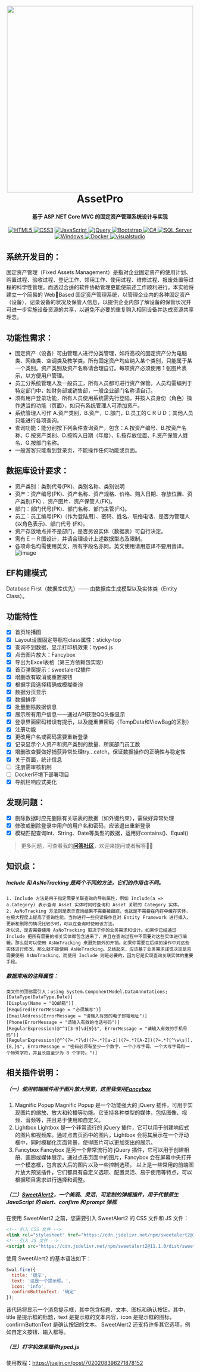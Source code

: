 <h1 align="center">
  <br>
  <img src="https://github.com/efdgdfgdf/AMS202024111207/assets/107661395/6ce72ba2-8248-4aa2-a486-6080fc91679a" width="500" />
  <br>
  AssetPro
  <br>
</h1>
<h4 align="center">基于 ASP.NET Core MVC 的固定资产管理系统设计与实现</h4>

<p align="center">
  <a href="https://img.shields.io/badge/-HTML5-E34F26?style=flat-square&logo=html5&logoColor=white">
    <img src="https://img.shields.io/badge/-HTML5-E34F26?style=flat-square&logo=html5&logoColor=white" alt="HTML5">
  </a>
  <a href="https://img.shields.io/badge/-CSS3-1572B6?style=flat-square&logo=css3"><img src="https://img.shields.io/badge/-CSS3-1572B6?style=flat-square&logo=css3" alt="CSS3"></a>
  <a href="https://img.shields.io/badge/-JavaScript-oringe?style=flat-square&logo=javascript">
      <img src="https://img.shields.io/badge/-JavaScript-oringe?style=flat-square&logo=javascript" alt="JavaScript">
  </a>
  <a href="https://img.shields.io/badge/jquery-%230769AD.svg?style=style=flat-square&logo=jquery&logoColor=white">
    <img src="https://img.shields.io/badge/jquery-%230769AD.svg?style=style=flat-square&logo=jquery&logoColor=white" alt="jQuery"/>
  </a>
  <a href="https://img.shields.io/badge/Bootstrap5.2.3-%2300f.svg?style=flat-square&logo=bootstrap&logoColor=white">
     <img src="https://img.shields.io/badge/Bootstrap5.2.3-%2300f.svg?style=flat-square&logo=bootstrap&logoColor=white" alt="Bootstrap"/>
  </a>
  <a href="https://img.shields.io/badge/csharp-239120?style=flat-square&logo=csharp&logoColor=white">
     <img src="https://img.shields.io/badge/csharp-239120?style=flat-square&logo=csharp&logoColor=white" alt="C#"/>
  </a>
  <a href="https://img.shields.io/badge/SQL%20Server-CC2927?style=flat-square&logo=microsoftsqlserver&logoColor=white">
     <img src="https://img.shields.io/badge/SQL%20Server-CC2927?style=flat-square&logo=microsoftsqlserver&logoColor=white" alt="SQL Server"/>
  </a>
  <a href="https://img.shields.io/badge/Windows-0078D6?style=flat-square&logo=windows&logoColor=white">
     <img src="https://img.shields.io/badge/Windows-0078D6?style=flat-square&logo=windows&logoColor=white" alt="Windows"/>
  </a>
  <a href="https://img.shields.io/badge/-Docker-FCC624?style=flat-square&logo=docker">
     <img src="https://img.shields.io/badge/-Docker-FCC624?style=flat-square&logo=docker" alt="Docker"/>
  </a>
  <a href="https://img.shields.io/badge/Visual%20Studio%202022-5C2D91?style=flat-square&logo=visualstudio&logoColor=white">
     <img src="https://img.shields.io/badge/Visual%20Studio%202022-5C2D91?style=flat-square&logo=visualstudio&logoColor=white" alt="visualstudio"/>
  </a>
</p>

## 系统开发目的：
固定资产管理（Fixed Assets Management）是指对企业固定资产的使用计划、购置过程、验收过程、登记工作、领用工作、使用过程、维修过程、报废处置等过程的科学性管理。而透过合适的软件协助管理更能使前述工作顺利进行。本实验将建立一个简易的 WebBased 固定资产管理系统，以管理企业内的各种固定资产（设备），记录设备的状况及保管人信息，以提供企业内部了解设备的保管状况并可进一步实施设备资源的共享，以避免不必要的重复购入相同设备并达成资源共享理念。

## 功能性需求：
* 固定资产（设备）可由管理人进行分类管理，如将高校的固定资产分为电脑类、网络类、空调类及教学类。所有固定资产均应纳入某个类别，只能属于某一个类别。资产类别及资产名称请合理自订。每项资产必须使用 1 张图片表示，以方便用户管理。
* 员工分系统管理人及一般员工，所有人员都可进行资产保管。人员均需编列于特定部门中，如财务部或销售部，一般企业部门名称请自订。
* 须有用户登录功能，所有人员使用系统需先行登陆，并按人员身份（角色）操作适当的功能（页面），如只有系统管理人可添加资产。
* 系统管理人可作 A.资产类别，B.资产，C.部门，D.员工的ＣＲＵＤ；其他人员只能进行各项查询。
* 查询功能：能分别按下列条件查询资产，包含：A.按资产编号、B.按资产名称、C.按资产类别、D.按购入日期（年度）、E.按存放位置、F.资产保管人姓名、G.按部门名称。
* 一般游客只能看到登录页，不能操作任何功能或页面。

##  数据库设计要求：
* 资产类别：类别代号(PK)、类别名称、类别说明
* 资产：资产编号(PK)、资产名称、资产规格、价格、购入日期、存放位置、资产类别(FK) 、资产图片、资产保管人(FK)。
* 部门：部门代号(PK)、部门名称、部门主管(FK)。
* 员工：员工编号(PK)（作为登陆用）、密码、姓名、联络电话、是否为管理人(以角色表示)、部门代号 (FK)。
* 资产存放地点并不是部门，是否另设实体（数据表）可自行决定。
* 需有Ｅ－Ｒ图设计，并请合理设计上述数据型态及限制。
* 各项命名均需使用英文，所有字段名亦同。英文使用请用意译不要用音译。
![image](https://github.com/efdgdfgdf/AMS202024111207/assets/107661395/ede1d0ae-e6fe-4d9c-9634-89c3489c9e1b)

## EF构建模式
Database First（数据库优先）—— 由数据库生成模型以及实体类（Entity Class）。

## 功能特性
- [x] 首页轮播图
- [x] Layout设置固定导航栏class属性：sticky-top
- [x] 查询不到数据，显示打印机效果：typed.js
- [x] 点击图片放大：Fancybox
- [x] 导出为Excel表格（第三方依赖包实现）
- [x] 首页弹窗提示：sweetalert2插件
- [x] 增删改有取消或重置按钮
- [x] 根据字段选择精确或模糊查询
- [x] 数据分页显示
- [x] 数据排序
- [x] 批量删除数据信息
- [x] 展示所有用户信息——通过API获取QQ头像显示
- [x] 登录界面密码错误有提示，以及能重置密码（TempData和ViewBag的区别）
- [x] 注册功能
- [x] 更改用户名或密码需要重新登录
- [x] 记录显示个人资产和资产类别的数量、所属部门员工数
- [x] 增删改查要做好捕获异常处理try...catch，保证数据操作的正确性与稳定性
- [x] 关于页面，统计信息
- [ ] 注册需审核机制
- [ ] Docker环境下部署项目
- [x] 导航栏响应式美化 

## 发现问题：
- [x] 删除数据时应先删除有关联表的数据（如外键约束），需做好异常处理
- [x] 修改或删除登录中用户的用户名和密码，应该退出重新登录
- [x] 模糊匹配查询Int、String、Date等类型的数据，运用好contains()、Equal()
>更多问题，可查看我的[**问答社区**](https://answer.zeabur.app/)，欢迎来提问或者解答👋🤝

## 知识点：

##### Include 和 AsNoTracking 是两个不同的方法，它们的作用也不同。
```
1. Include 方法是用于指定需要关联查询的导航属性，例如 Include(a => a.Category) 表示查询 Asset 实体时同时查询和 Asset 关联的 Category 实体。
2. AsNoTracking 方法则是表示查询结果不需要被跟踪，也就是不需要在内存中缓存实体，在极大程度上提高了查询性能。当你进行一些只读操作且对 Entity Framework 进行插入、更新和删除的情况比较少时，可以在查询时使用该方法。
所以说，是否需要使用 AsNoTracking 取决于你的业务需求和设计。如果你已经通过 Include 把所有需要的相关实体都包含进来了，并且在查询过程中不需要对这些实体进行编辑，那么就可以使用 AsNoTracking 来避免额外的开销。如果你需要在后续的操作中对这些实体进行修改，那么就不能使用 AsNoTracking。总结起来，应该基于业务需求谨慎决定是否需要使用 AsNoTracking，而使用 Include 则是必要的，因为它是实现查询关联实体的重要手段。
```

##### 数据常用的注释属性：
```
类文件的顶部需引入：using System.ComponentModel.DataAnnotations;
[DataType(DataType.Date)]
[Display(Name = "QQ邮箱")]
[Required(ErrorMessage = "必须填写")]
[EmailAddress(ErrorMessage = "请输入有效的电子邮箱地址")]
[Phone(ErrorMessage = "请输入有效的电话号码")]
[RegularExpression(@"^1[3-9]\d{9}$", ErrorMessage = "请输入有效的手机号码")]
[RegularExpression(@"^(?=.*?\d)(?=.*?[a-z])(?=.*?[A-Z])(?=.*?[^\w\s]).{8,}$", ErrorMessage = "密码必须有至少一个数字、一个小写字母、一个大写字母和一个特殊字符，并且长度至少为 8 个字符。")]
```

## 相关插件说明：
##### （一）使用前端插件用于图片放大预览，这里我使用[**Fancybox**](https://fancyapps.com/fancybox/getting-started/)
1. Magnific Popup
  Magnific Popup 是一个功能强大的 jQuery 插件，可用于实现图片的缩放、放大和轮播等功能。它支持各种类型的媒体，包括图像、视频、音频等，并且易于使用和自定义。
2. Lightbox
  Lightbox 是一个非常流行的 jQuery 插件，它可以用于创建响应式的图片和视频库。通过点击页面中的图片，Lightbox 会将其展示在一个浮动框中，同时模糊化页面背景，使得图片可以更加突出的展示。
3. Fancybox
  Fancybox 是另一个非常流行的 jQuery 插件，它可以用于创建相册、画廊或媒体展示。通过点击页面中的图片，Fancybox 会在屏幕中央打开一个模态框，包含放大后的图片以及一些控制选项。
以上是一些常用的前端图片放大预览插件，它们都具有自定义选项、配置灵活、易于使用等特点，可以根据项目需求进行选择和调整。


##### （二）[**SweetAlert2**](https://sweetalert2.github.io/)，一个美观、灵活、可定制的弹框插件，用于代替原生 JavaScript 的 alert、confirm 和 prompt 弹框

在使用 SweetAlert2 之前，您需要引入 SweetAlert2 的 CSS 文件和 JS 文件：
```html
<!-- 引入 CSS 文件 -->
<link rel="stylesheet" href="https://cdn.jsdelivr.net/npm/sweetalert2@11.1.0/dist/sweetalert2.min.css">
<!-- 引入 JS 文件 -->
<script src="https://cdn.jsdelivr.net/npm/sweetalert2@11.1.0/dist/sweetalert2.all.min.js"></script>
```

使用 SweetAlert2 的基本语法如下：
```javascript
Swal.fire({
  title: '提示',
  text: '这是一个提示框。',
  icon: 'info',
  confirmButtonText: '确定'
});
```
该代码将显示一个消息提示框，其中包含标题、文本、图标和确认按钮。其中，title 是提示框的标题，text 是提示框的文本内容，icon 是提示框的图标，confirmButtonText 是确认按钮的文本。
SweetAlert2 还支持许多其它选项，例如自定义按钮、输入框等。

##### （三）打字机效果插件typed.js
使用教程：https://juejin.cn/post/7020208396271878152



